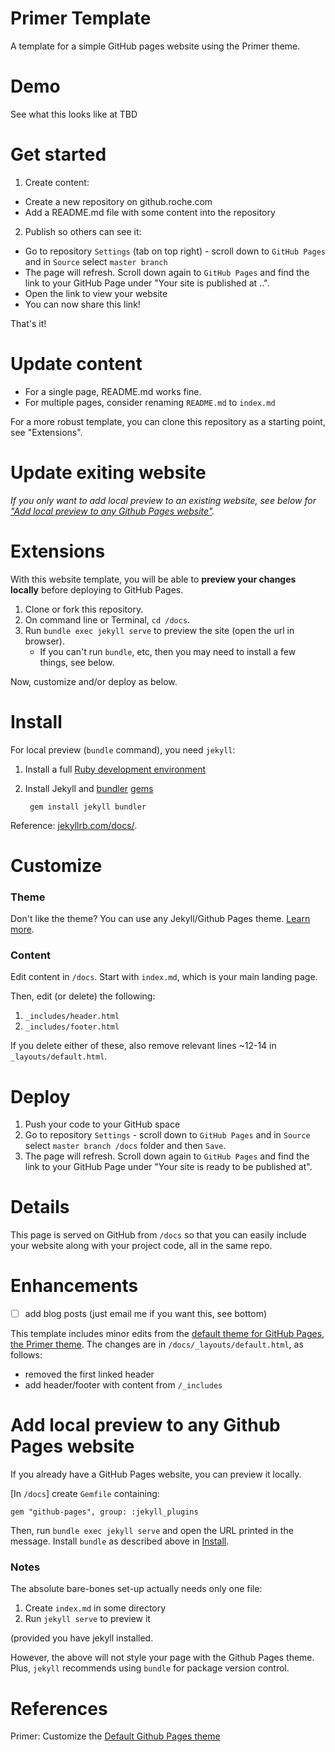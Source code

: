 # Primer Template

A template for a simple GitHub pages website using the Primer theme.

# Demo

See what this looks like at TBD

# Get started

1) Create content:

* Create a new repository on github.roche.com
* Add a README.md file with some content into the repository

2) Publish so others can see it:

* Go to repository `Settings` (tab on top right) - scroll down to `GitHub
  Pages` and in `Source` select `master branch`
* The page will refresh. Scroll down again to `GitHub Pages` and find the link
  to your GitHub Page under "Your site is published at ..".
* Open the link to view your website
* You can now share this link!

That's it!

# Update content

  * For a single page, README.md works fine.
  * For multiple pages, consider renaming `README.md` to `index.md`

For a more robust template, you can clone this repository as a starting point,
see "Extensions".

# Update exiting website

*If you only want to add local preview to an existing website, see below for ["Add
local preview to any Github Pages website"](#add-local-preview-to-any-github-pages-website).*

# Extensions

With this website template, you will be able to **preview your changes
locally** before deploying to GitHub Pages.

1. Clone or fork this repository.
1. On command line or Terminal, `cd /docs`.
1. Run `bundle exec jekyll serve` to preview the site (open the url in
   browser).
    * If you can't run `bundle`, etc, then you may need to install a few
      things, see below.

Now, customize and/or deploy as below.

# Install

For local preview (`bundle` command), you need `jekyll`:

1. Install a full [Ruby development
   environment](https://jekyllrb.com/docs/installation/)
1. Install Jekyll and [bundler](https://jekyllrb.com/docs/ruby-101/#bundler)
   [gems](https://jekyllrb.com/docs/ruby-101/#gems)

		gem install jekyll bundler

Reference: [jekyllrb.com/docs/](https://jekyllrb.com/docs/).

# Customize

### Theme

Don't like the theme? You can use any Jekyll/Github Pages theme. [Learn more](https://help.github.com/en/articles/adding-a-jekyll-theme-to-your-github-pages-site).


### Content

Edit content in `/docs`. Start with `index.md`, which is your main landing
page.

Then, edit (or delete) the following:

1. `_includes/header.html`
1. `_includes/footer.html`

If you delete either of these, also remove relevant lines ~12-14 in
`_layouts/default.html`.

# Deploy

1. Push your code to your GitHub space
1. Go to repository `Settings` - scroll down to `GitHub Pages` and in `Source`
   select `master branch /docs` folder and then `Save`.
1. The page will refresh. Scroll down again to `GitHub Pages` and find the link
   to your GitHub Page under "Your site is ready to be published at".

# Details

This page is served on GitHub from `/docs` so that you can easily include your
website along with your project code, all in the same repo.

# Enhancements

* [ ] add blog posts (just email me if you want this, see bottom)


This template includes minor edits from the [default theme for GitHub Pages,
the Primer theme](https://github.com/pages-themes/primer). The changes are in
`/docs/_layouts/default.html`, as follows:

  * removed the first linked header 
  * add header/footer with content from `/_includes`

# Add local preview to any Github Pages website

If you already have a GitHub Pages website, you can preview it locally.

[In `/docs`] create `Gemfile` containing:

	gem "github-pages", group: :jekyll_plugins

Then, run `bundle exec jekyll serve` and open the URL printed in the
message. Install `bundle` as described above in [Install](#install).

### Notes

The absolute bare-bones set-up actually needs only one file:

1. Create `index.md` in some directory
1. Run `jekyll serve` to preview it

(provided you have jekyll installed.

However, the above will not style your page with the Github Pages theme. Plus,
`jekyll` recommends using `bundle` for package version control.

# References

Primer: Customize the [Default Github Pages theme](https://github.com/pages-themes/primer)
